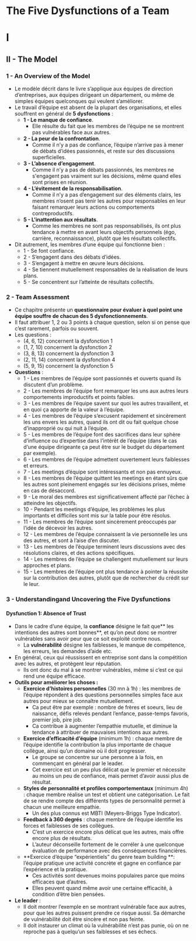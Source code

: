 # The Five Dysfunctions of a Team

# I

## II - The Model

### 1 - An Overview of the Model

- Le modèle décrit dans le livre s’applique aux équipes de direction d’entreprises, aux équipes dirigeant un département, ou même de simples équipes quelconques qui veulent s’améliorer.
- Le travail d’équipe est absent de la plupart des organisations, et elles souffrent en général de **5 dysfonctions** :
  - **1 - Le manque de confiance**.
    - Elle résulte du fait que les membres de l’équipe ne se montrent pas vulnérables face aux autres.
  - **2 - La peur de la confrontation**.
    - Comme il n’y a pas de confiance, l’équipe n’arrive pas à mener de débats d’idées passionnés, et reste sur des discussions superficielles.
  - **3 - L’absence d’engagement**.
    - Comme il n’y a pas de débats passionnés, les membres ne s'engagent pas vraiment sur les décisions, même quand elles sont prises en réunion.
  - **4 - L’évitement de la responsabilisation**.
    - Comme il n’y a pas d’engagement sur des éléments clairs, les membres n’osent pas tenir les autres pour responsables en leur faisant remarquer leurs actions ou comportements contreproductifs.
  - **5 - L’inattention aux résultats**.
    - Comme les membres ne sont pas responsabilisés, ils ont plus tendance à mettre en avant leurs objectifs personnels (égo, carrière, reconnaissance), plutôt que les résultats collectifs.
- Dit autrement, les membres d’une équipe qui fonctionne bien :
  - 1 - Se font confiance.
  - 2 - S’engagent dans des débats d’idées.
  - 3 - S’engagent à mettre en œuvre leurs décisions.
  - 4 - Se tiennent mutuellement responsables de la réalisation de leurs plans.
  - 5 - Se concentrent sur l’atteinte de résultats collectifs.

### 2 - Team Assessment

- Ce chapitre présente un **questionnaire pour évaluer à quel point une équipe souffre de chacun des 5 dysfonctionnements**.
- Il faut attribuer 1, 2 ou 3 points à chaque question, selon si on pense que c’est rarement, parfois ou souvent.
- Les questions :
  - (4, 6, 12) concernent la dysfonction 1
  - (1, 7, 10) concernent la dysfonction 2
  - (3, 8, 13) concernent la dysfonction 3
  - (2, 11, 14) concernent la dysfonction 4
  - (5, 9, 15) concernent la dysfonction 5
- **Questions** :
  - 1 - Les membres de l’équipe sont passionnés et ouverts quand ils discutent d’un problème.
  - 2 - Les membres de l’équipe font remarquer les uns aux autres leurs comportements improductifs et points faibles.
  - 3 - Les membres de l’équipe savent sur quoi les autres travaillent, et en quoi ça apporte de la valeur à l’équipe.
  - 4 - Les membres de l’équipe s’excusent rapidement et sincèrement les uns envers les autres, quand ils ont dit ou fait quelque chose d’inapproprié ou qui nuit à l’équipe.
  - 5 - Les membres de l’équipe font des sacrifices dans leur sphère d’influence ou d’expertise dans l’intérêt de l’équipe (dans le cas d’une équipe dirigeante ça peut être sur le budget du département par exemple).
  - 6 - Les membres de l’équipe admettent ouvertement leurs faiblesses et erreurs.
  - 7 - Les meetings d’équipe sont intéressants et non pas ennuyeux.
  - 8 - Les membres de l’équipe quittent les meetings en étant sûrs que les autres sont pleinement engagés sur les décisions prises, même en cas de désaccord.
  - 9 - Le moral des membres est significativement affecté par l’échec à atteindre les objectifs.
  - 10 - Pendant les meetings d’équipe, les problèmes les plus importants et difficiles sont mis sur la table pour être résolus.
  - 11 - Les membres de l’équipe sont sincèrement préoccupés par l’idée de décevoir les autres.
  - 12 - Les membres de l’équipe connaissent la vie personnelle les uns des autres, et sont à l’aise d’en discuter.
  - 13 - Les membres de l’équipe terminent leurs discussions avec des résolutions claires, et des actions spécifiques.
  - 14 - Les membres de l’équipe se challengent mutuellement sur leurs approches et plans.
  - 15 - Les membres de l’équipe ont plus tendance à pointer la réussite sur la contribution des autres, plutôt que de rechercher du crédit sur le leur.

### 3 - Understandingand Uncovering the Five Dysfunctions

#### Dysfunction 1: Absence of Trust

- Dans le cadre d’une équipe, la **confiance** désigne le fait que** les intentions des autres sont bonnes**, et qu’on peut donc se montrer vulnérables sans avoir peur que ce soit exploité contre nous.
  - La **vulnérabilité** désigne les faiblesses, le manque de compétence, les erreurs, les demandes d’aide etc.
- En général, ceux qui réussissent en entreprise sont dans la compétition avec les autres, et protègent leur réputation.
  - Ils ont donc du mal à se montrer vulnérables, même si c’est ce qui rend une équipe efficace.
- **Outils pour améliorer les choses :**
  - **Exercice d’histoires personnelles** (30 mn à 1h) : les membres de l’équipe répondent à des questions personnelles simples face aux autres pour mieux se connaître mutuellement.
    - Ca peut être par exemple : nombre de frères et soeurs, lieu de naissance, défis relevés pendant l’enfance, passe-temps favoris, premier job, pire job.
    - Ca contribue à augmenter l’empathie mutuelle, et diminue la tendance à attribuer de mauvaises intentions aux autres.
  - **Exercice d’efficacité d’équipe** (minimum 1h) : chaque membre de l’équipe identifie la contribution la plus importante de chaque collègue, ainsi qu’un domaine où il doit progresser.
    - Le groupe se concentre sur une personne à la fois, en commençant en général par le leader.
    - Cet exercice est un peu plus délicat que le premier et nécessite au moins un peu de confiance, mais permet d’avoir aussi plus de résultat.
  - **Styles de personnalité et profiles comportementaux** (minimum 4h) : chaque membre réalise un test et obtient une catégorisation. Le fait de se rendre compte des différents types de personnalité permet à chacun une meilleure empathie.
    - Un des plus connus est MBTI (Meyers-Briggs Type Indicator).
  - **Feedback à 360 degrés** : chaque membre de l’équipe identifie les forces et faiblesses de ses collègues.
    - C’est un exercice encore plus délicat que les autres, mais offre encore plus de résultats.
    - L’auteur déconseille fortement de le corréler à une quelconque évaluation de performance avec des conséquences financières.
  - **Exercice d’équipe “expérientiels” du genre team building **: l’équipe pratique une activité concrète et gagne en confiance par l’expérience et la pratique.
    - Ces activités sont devenues moins populaires parce que moins efficaces que d’autres.
    - Elles peuvent quand même avoir une certaine efficacité, à condition d’être bien pensées.
- **Le leader** :
  - Il doit montrer l’exemple en se montrant vulnérable face aux autres, pour que les autres puissent prendre ce risque aussi. Sa démarche de vulnérabilité doit être sincère et non pas feinte.
  - Il doit instaurer un climat où la vulnérabilité n’est pas punie, où on ne reproche pas à quelqu’un ses faiblesses et ses échecs.
